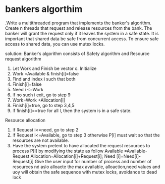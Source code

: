 # bankers algorthim
.Write a multithreaded program that implements the banker's algorithm. Create n threads that request and release resources from the bank.
The banker will grant the request only if it leaves the system in a safe state. It is important that shared data be safe from concurrent 
access. To ensure safe access to shared data, you can use mutex locks.

solution:
Banker’s algorithm consists of Safety algorithm and Resource request algorithm
1)	Let Work and Finish be vector c. Initialize 
2)	Work =Available & finish[i]=false
3)	Find and index i such that both
4)	Finish[i]=false
5)	Need i <=Work
6)	If no such i exit, go to step 9
7)	Work=Work +Allocation[i]
8)	Finish[i]=true, go to step 3,4,5
9)	If finish[i]==true for all I, then the system is in a safe state.

Resource allocation
1)	If Request i<=need, go to step 2
2)	If Request i<=Available, go to step 3 otherwise P[i] must wait so that the resources are not available.
3)	Have the system pretent to have allocated the request resources to process P[i] by modifying the state as follow 
Available =Available-Request
	Allocation=Allocation[i]+Request[i];
	Need [i]=Need[i]-Request[i]
Give the user input for number of process and number of resources nd aslo alloacte the max available, alloaction,need values 
and uoy will obtain the safe sequence with mutex locks, avoidance to dead lock
